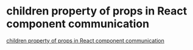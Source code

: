 # children property of props in React component communication
[children property of props in React component communication](https://aiwithcloud.com/2022/09/15/children_property_of_props_in_react_component_communication/)